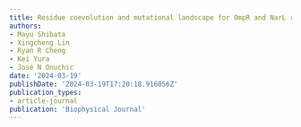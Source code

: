 ```yaml
---
title: Residue coevolution and mutational landscape for OmpR and NarL response regulator subfamilies
authors:
- Mayu Shibata
- Xingcheng Lin
- Ryan R Cheng
- Kei Yura
- José N Onuchic
date: '2024-03-19'
publishDate: '2024-03-19T17:20:18.916056Z'
publication_types:
- article-journal
publication: 'Biophysical Journal'
---
```


